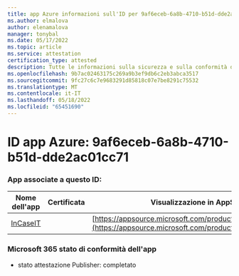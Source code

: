 ```yaml
---
title: app Azure informazioni sull'ID per 9af6eceb-6a8b-4710-b51d-dde2ac01cc71
ms.author: elmalova
author: elenamalova
manager: tonybal
ms.date: 05/17/2022
ms.topic: article
ms.service: attestation
certification_type: attested
description: Tutte le informazioni sulla sicurezza e sulla conformità disponibili per 9af6eceb-6a8b-4710-b51d-dde2ac01cc71.
ms.openlocfilehash: 9b7ac02463175c269a9b3ef9db6c2eb3abca3517
ms.sourcegitcommit: 9fc27c6c7e9683291d85818c07e7be8291c75532
ms.translationtype: MT
ms.contentlocale: it-IT
ms.lasthandoff: 05/18/2022
ms.locfileid: "65451690"
---
```

# <a name="azure-app-id-9af6eceb-6a8b-4710-b51d-dde2ac01cc71"></a>ID app Azure: 9af6eceb-6a8b-4710-b51d-dde2ac01cc71


### <a name="apps-associated-with-this-id"></a>App associate a questo ID:
| **Nome dell'app** | **Certificata** | **Visualizzazione in AppSource** |
|--------------|---------------|-----------------------|
| [InCaseIT](../forward/WA200003265.md) |  | [https://appsource.microsoft.com/product/office/WA200003265](https://appsource.microsoft.com/product/office/WA200003265) |

### <a name="microsoft-365-app-compliance-status"></a>Microsoft 365 stato di conformità dell'app
- stato attestazione Publisher: completato
